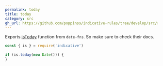 ```yaml
---
permalink: today
title: today
category: src
gh_url: https://github.com/poppinss/indicative-rules/tree/develop/src/raw/today.ts
---
```


Exports [isToday](https://date-fns.org/v1.30.1/docs/isToday) function from `date-fns`. So
make sure to check their docs.
 
```js
const { is } = require('indicative')
 
if (is.today(new Date())) {
}
```